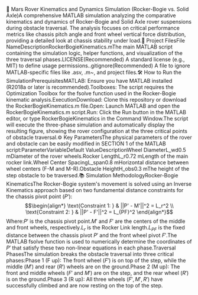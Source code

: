 🚀 Mars Rover Kinematics and Dynamics Simulation (Rocker-Bogie vs. Solid Axle)A comprehensive MATLAB simulation analyzing the comparative kinematics and dynamics of Rocker-Bogie and Solid Axle rover suspensions during obstacle traversal. The analysis focuses on critical performance metrics like chassis pitch angle and front wheel vertical force distribution, providing a detailed look at chassis stability under load.📝 Project FilesFile NameDescriptionRockerBogieKinematics.mThe main MATLAB script containing the simulation logic, helper functions, and visualization of the three traversal phases.LICENSE(Recommended) A standard license (e.g., MIT) to define usage permissions..gitignore(Recommended) A file to ignore MATLAB-specific files like .asv, .m~, and project files.🛠️ How to Run the SimulationPrerequisitesMATLAB: Ensure you have MATLAB installed (R2018a or later is recommended).Toolboxes: The script requires the Optimization Toolbox for the fsolve function used in the Rocker-Bogie kinematic analysis.ExecutionDownload: Clone this repository or download the RockerBogieKinematics.m file.Open: Launch MATLAB and open the RockerBogieKinematics.m script.Run: Click the Run button in the MATLAB editor, or type RockerBogieKinematics in the Command Window.The script will execute the three-phase simulation and automatically display the resulting figure, showing the rover configuration at the three critical points of obstacle traversal.⚙️ Key ParametersThe physical parameters of the rover and obstacle can be easily modified in SECTION 1 of the MATLAB script:ParameterVariableDefault ValueDescriptionWheel DiameterL_wd0.5 mDiameter of the rover wheels.Rocker LengthL_r0.72 mLength of the main rocker link.Wheel Center SpacingL_span0.8 mHorizontal distance between wheel centers (F-M and M-R).Obstacle HeightH_obs0.3 mThe height of the step obstacle to be traversed.📚 Simulation MethodologyRocker-Bogie KinematicsThe Rocker-Bogie system's movement is solved using an Inverse Kinematics approach based on two fundamental distance constraints for the chassis pivot point ($P'$):$$\begin{align*}
\text{Constraint 1: } & ||P' - M'||^2 = L_r^2 \\
\text{Constraint 2: } & ||P' - F'||^2 = L_{PF}^2
\end{align*}$$Where:$P'$ is the chassis pivot point.$M'$ and $F'$ are the centers of the middle and front wheels, respectively.$L_r$ is the Rocker Link length.$L_{PF}$ is the fixed distance between the chassis pivot $P'$ and the front wheel pivot $F'$.The MATLAB fsolve function is used to numerically determine the coordinates of $P'$ that satisfy these two non-linear equations in each phase.Traversal PhasesThe simulation breaks the obstacle traversal into three critical phases:Phase 1 (F up): The front wheel ($F'$) is on top of the step, while the middle ($M'$) and rear ($R'$) wheels are on the ground.Phase 2 (M up): The front and middle wheels ($F'$ and $M'$) are on the step, and the rear wheel ($R'$) is on the ground.Phase 3 (R up): All three wheels ($F', M', R'$) have successfully climbed and are now resting on the top of the step.
